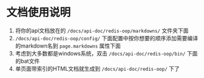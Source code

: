 # 文档使用说明
1. 将你的api文档放在的 ```/docs/api-doc/redis-oop/markdowns/``` 文件夹下面
2. ```/docs/api-doc/redis-oop/config/``` 下面配置中按你想要的顺序添加需要编译的markdown名到 ```page.markdowns``` 属性下面
3. 考虑到大多数都是windows系统，双击 ```/docs/api-doc/redis-oop/bin/``` 下面的bat文件
4. 单页面带索引的HTML文档就生成到 ```/docs/api-doc/redis-oop/``` 下了